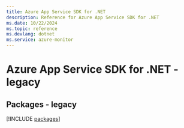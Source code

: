 ```yaml
---
title: Azure App Service SDK for .NET
description: Reference for Azure App Service SDK for .NET
ms.date: 10/22/2024
ms.topic: reference
ms.devlang: dotnet
ms.service: azure-monitor
---
```

# Azure App Service SDK for .NET - legacy
## Packages - legacy
[!INCLUDE [packages](app-service-index.md)]